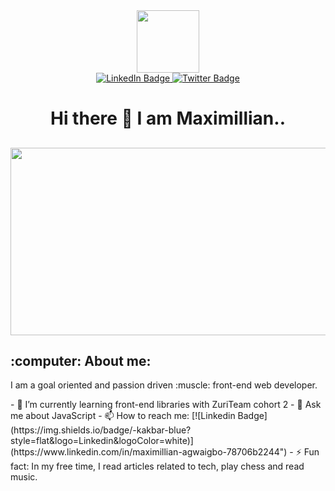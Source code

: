 <div id="header" align="center">
  <img src="https://media.giphy.com/media/M9gbBd9nbDrOTu1Mqx/giphy.gif" width="100"/>
</div>
<div id="badges" align= "Center">
  <a href="https://www.linkedin.com/in/maximillian-agwaigbo-78706b2244">
    <img src="https://img.shields.io/badge/LinkedIn-blue?style=for-the-badge&logo=linkedin&logoColor=white" alt="LinkedIn Badge"/>
  </a>
  </a>
  <a href="http://twitter/MAgwaigbo">
    <img src="https://img.shields.io/badge/Twitter-blue?style=for-the-badge&logo=twitter&logoColor=white" alt="Twitter Badge"/>
  </a>
</div>
<div align= "center"><img src="https://komarev.com/ghpvc/?username=maximillian-m&style=flat-square&color=blue" alt=""/></div>
<h1 align='center'><strong>Hi there 👋 I am Maximillian..</strong><h2>
<div align="center">
  <img src="https://media.giphy.com/media/dWesBcTLavkZuG35MI/giphy.gif" width="600" height="300"/>
</div>
  <h2>:computer: About me:</h2>
  <p> I am a goal oriented and passion driven :muscle: front-end web developer.</p>
- 🌱 I’m currently learning front-end libraries with ZuriTeam cohort 2
- 💬 Ask me about JavaScript
- 📫 How to reach me: [![Linkedin Badge](https://img.shields.io/badge/-kakbar-blue?style=flat&logo=Linkedin&logoColor=white)](https://www.linkedin.com/in/maximillian-agwaigbo-78706b2244")
- ⚡ Fun fact: In my free time, I read articles related to tech, play chess and read music.
